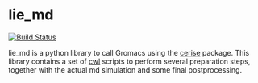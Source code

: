 # lie_md

[![Build Status](https://travis-ci.org/MD-Studio/lie_md.svg?branch=master)](https://travis-ci.org/MD-Studio/lie_md)

lie_md is a python library to call Gromacs using the [cerise](https://github.com/MD-Studio/cerise) package. This library contains a set of [cwl](https://www.commonwl.org/) scripts to perform several preparation steps, together with the actual md simulation and some final postprocessing.
